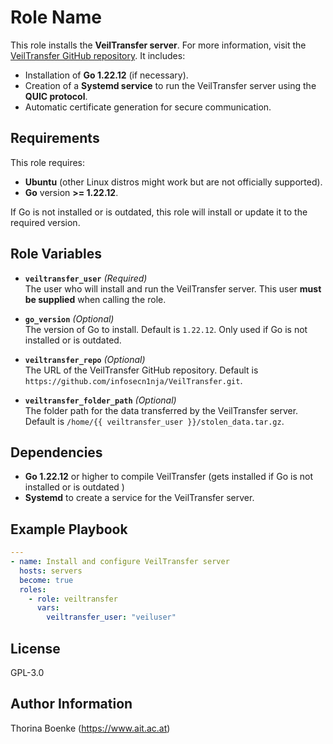 Role Name
=========

This role installs the **VeilTransfer server**. For more information, visit the [VeilTransfer GitHub repository](https://github.com/infosecn1nja/VeilTransfer). It includes:

- Installation of **Go 1.22.12** (if necessary).
- Creation of a **Systemd service** to run the VeilTransfer server using the **QUIC protocol**.
- Automatic certificate generation for secure communication.

Requirements
------------

This role requires:

- **Ubuntu** (other Linux distros might work but are not officially supported).
- **Go** version **>= 1.22.12**.

If Go is not installed or is outdated, this role will install or update it to the required version.

Role Variables
--------------

- **`veiltransfer_user`** *(Required)*  
  The user who will install and run the VeilTransfer server. This user **must be supplied** when calling the role.

- **`go_version`** *(Optional)*  
  The version of Go to install. Default is `1.22.12`. Only used if Go is not installed or is outdated.

- **`veiltransfer_repo`** *(Optional)*  
  The URL of the VeilTransfer GitHub repository. Default is `https://github.com/infosecn1nja/VeilTransfer.git`.

- **`veiltransfer_folder_path`** *(Optional)*  
  The folder path for the data transferred by the VeilTransfer server. Default is `/home/{{ veiltransfer_user }}/stolen_data.tar.gz`.


Dependencies
------------

- **Go 1.22.12** or higher to compile VeilTransfer (gets installed if Go is not installed or is outdated )
- **Systemd** to create a service for the VeilTransfer server.


Example Playbook
----------------

```yaml
---
- name: Install and configure VeilTransfer server
  hosts: servers
  become: true
  roles:
    - role: veiltransfer
      vars:
        veiltransfer_user: "veiluser"

```

License
-------

GPL-3.0

Author Information
------------------

Thorina Boenke (https://www.ait.ac.at)


